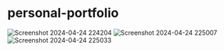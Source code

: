 # personal-portfolio
![Screenshot 2024-04-24 224204](https://github.com/Manasalanda/personal-portfolio/assets/167533921/73a9829c-1d2a-4fdf-a3a2-64e85a871984)
![Screenshot 2024-04-24 225007](https://github.com/Manasalanda/personal-portfolio/assets/167533921/7f8178d3-bffe-456c-9515-726330001fb9)
![Screenshot 2024-04-24 225033](https://github.com/Manasalanda/personal-portfolio/assets/167533921/11f84212-c3b8-421f-a947-5983292fdc41)
